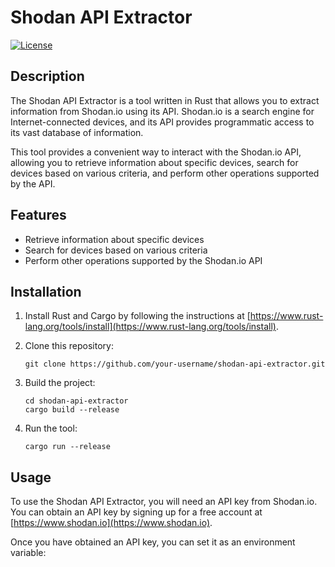 # Shodan API Extractor

[![License](https://img.shields.io/badge/license-MIT-blue.svg)](LICENSE)

## Description

The Shodan API Extractor is a tool written in Rust that allows you to extract information from Shodan.io using its API. Shodan.io is a search engine for Internet-connected devices, and its API provides programmatic access to its vast database of information.

This tool provides a convenient way to interact with the Shodan.io API, allowing you to retrieve information about specific devices, search for devices based on various criteria, and perform other operations supported by the API.

## Features

- Retrieve information about specific devices
- Search for devices based on various criteria
- Perform other operations supported by the Shodan.io API

## Installation

1. Install Rust and Cargo by following the instructions at [https://www.rust-lang.org/tools/install](https://www.rust-lang.org/tools/install).

2. Clone this repository:

    ```shell
    git clone https://github.com/your-username/shodan-api-extractor.git
    ```

3. Build the project:

    ```shell
    cd shodan-api-extractor
    cargo build --release
    ```

4. Run the tool:

    ```shell
    cargo run --release
    ```

## Usage

To use the Shodan API Extractor, you will need an API key from Shodan.io. You can obtain an API key by signing up for a free account at [https://www.shodan.io](https://www.shodan.io).

Once you have obtained an API key, you can set it as an environment variable:
